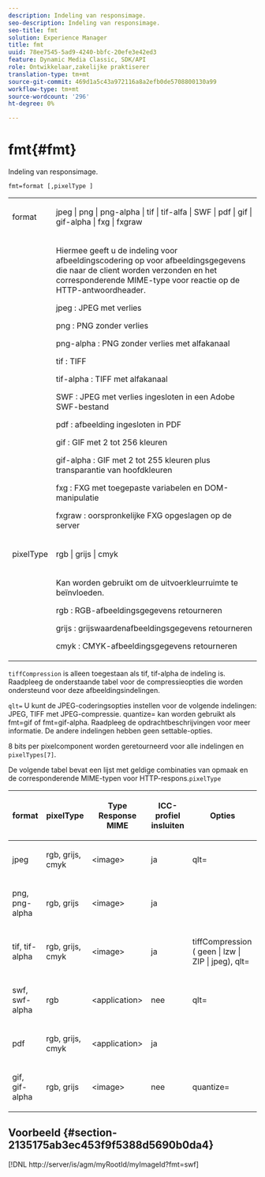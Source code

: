 ```yaml
---
description: Indeling van responsimage.
seo-description: Indeling van responsimage.
seo-title: fmt
solution: Experience Manager
title: fmt
uuid: 78ee7545-5ad9-4240-bbfc-20efe3e42ed3
feature: Dynamic Media Classic, SDK/API
role: Ontwikkelaar,zakelijke praktiserer
translation-type: tm+mt
source-git-commit: 469d1a5c43a972116a8a2efb0de5708800130a99
workflow-type: tm+mt
source-wordcount: '296'
ht-degree: 0%

---
```



# fmt{#fmt}

Indeling van responsimage.

`fmt=format [,pixelType ]`

<table id="simpletable_66FAABB7BD7A4BBB815A570BEA4C1AE8"> 
 <tr class="strow"> 
  <td class="stentry"> <p><span class="codeph"> <span class="varname"> format</span> </span> </p></td> 
  <td class="stentry"> <p><span class="codeph"> jpeg | png | png-alpha | tif | tif-alfa | SWF | pdf | gif | gif-alpha | fxg | fxgraw</span> </p></td> 
 </tr> 
 <tr class="strow"> 
  <td class="stentry"></td> 
  <td class="stentry"> <p> Hiermee geeft u de indeling voor afbeeldingscodering op voor afbeeldingsgegevens die naar de client worden verzonden en het corresponderende MIME-type voor reactie op de HTTP-antwoordheader. </p> <p> <span class="codeph">  jpeg  </span>: JPEG met verlies </p> <p> <span class="codeph"> png  </span>: PNG zonder verlies </p> <p> <span class="codeph"> png-alpha  </span>: PNG zonder verlies met alfakanaal </p> <p> <span class="codeph">  tif  </span>: TIFF </p> <p> <span class="codeph"> tif-alpha  </span>: TIFF met alfakanaal </p> <p> <span class="codeph">  SWF  </span>: JPEG met verlies ingesloten in een Adobe SWF-bestand </p> <p> <span class="codeph"> pdf  </span>: afbeelding ingesloten in PDF </p> <p> <span class="codeph"> gif  </span>: GIF met 2 tot 256 kleuren </p> <p> <span class="codeph"> gif-alpha  </span>: GIF met 2 tot 255 kleuren plus transparantie van hoofdkleuren </p> <p> <span class="codeph"> fxg  </span>: FXG met toegepaste variabelen en DOM-manipulatie </p> <p> <span class="codeph">  fxgraw  </span>: oorspronkelijke FXG opgeslagen op de server </p> </td> 
 </tr> 
 <tr class="strow"> 
  <td class="stentry"> <p><span class="codeph"> <span class="varname"> pixelType</span> </span> </p></td> 
  <td class="stentry"> <p><span class="codeph"> rgb | grijs | cmyk</span> </p></td> 
 </tr> 
 <tr class="strow"> 
  <td class="stentry"></td> 
  <td class="stentry"> <p> Kan worden gebruikt om de uitvoerkleurruimte te beïnvloeden. </p> <p> <span class="codeph">  rgb  </span>: RGB-afbeeldingsgegevens retourneren </p> <p> <span class="codeph"> grijs  </span>: grijswaardenafbeeldingsgegevens retourneren </p> <p> <span class="codeph"> cmyk  </span>: CMYK-afbeeldingsgegevens retourneren </p> </td> 
 </tr> 
</table>

`tiffCompression` is alleen toegestaan als tif, tif-alpha de indeling is. Raadpleeg de onderstaande tabel voor de compressieopties die worden ondersteund voor deze afbeeldingsindelingen.

`qlt=` U kunt de JPEG-coderingsopties instellen voor de volgende indelingen: JPEG, TIFF met JPEG-compressie. quantize= kan worden gebruikt als fmt=gif of fmt=gif-alpha. Raadpleeg de opdrachtbeschrijvingen voor meer informatie. De andere indelingen hebben geen settable-opties.

8 bits per pixelcomponent worden geretourneerd voor alle indelingen en `pixelTypes[7]`.

De volgende tabel bevat een lijst met geldige combinaties van opmaak en de corresponderende MIME-typen voor HTTP-respons.`pixelType`

<table id="table_54AFE58185004C74971EFBA845E177B6"> 
 <thead> 
  <tr> 
   <th colname="col1" class="entry"> <p><span class="varname"> format</span> </p> </th> 
   <th colname="col2" class="entry"> <p><span class="varname"> pixelType</span> </p> </th> 
   <th colname="col3" class="entry"> <p>Type Response MIME </p> </th> 
   <th colname="col4" class="entry"> <p>ICC-profiel insluiten </p> </th> 
   <th colname="col5" class="entry"> <p>Opties </p> </th> 
  </tr> 
 </thead>
 <tbody> 
  <tr> 
   <td> <p>jpeg </p> </td> 
   <td> <p>rgb, grijs, cmyk </p> </td> 
   <td> <p>&lt;image&gt; </p> </td> 
   <td> <p>ja </p> </td> 
   <td> <p><span class="codeph"> qlt=</span> </p> </td> 
  </tr> 
  <tr> 
   <td> <p>png, png-alpha </p> </td> 
   <td> <p>rgb, grijs </p> </td> 
   <td> <p>&lt;image&gt; </p> </td> 
   <td> <p>ja </p> </td> 
   <td> <p> </p> </td> 
  </tr> 
  <tr> 
   <td> <p>tif, tif-alpha </p> </td> 
   <td> <p>rgb, grijs, cmyk </p> </td> 
   <td> <p>&lt;image&gt; </p> </td> 
   <td> <p>ja </p> </td> 
   <td> <p><span class="codeph"> <span class="varname"> tiffCompression</span> ( geen | lzw | ZIP | jpeg), qlt=</span> </p> </td> 
  </tr> 
  <tr> 
   <td> <p>swf, swf-alpha </p> </td> 
   <td> <p>rgb </p> </td> 
   <td> <p>&lt;application&gt; </p> </td> 
   <td> <p>nee </p> </td> 
   <td> <p><span class="codeph"> qlt=  </span> </p> </td> 
  </tr> 
  <tr> 
   <td> <p>pdf </p> </td> 
   <td> <p>rgb, grijs, cmyk </p> </td> 
   <td> <p>&lt;application&gt; </p> </td> 
   <td> <p>ja </p> </td> 
   <td> <p> </p> </td> 
  </tr> 
  <tr> 
   <td> <p>gif, gif-alpha </p> </td> 
   <td> <p>rgb, grijs </p> </td> 
   <td> <p>&lt;image&gt; </p> </td> 
   <td> <p>nee </p> </td> 
   <td> <p><span class="codeph"> quantize=</span> </p> </td> 
  </tr> 
 </tbody> 
</table>

## Voorbeeld {#section-2135175ab3ec453f9f5388d5690b0da4}

[!DNL http://server/is/agm/myRootId/myImageId?fmt=swf]
